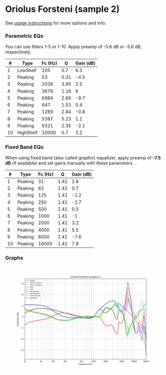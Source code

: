 # Oriolus Forsteni (sample 2)
See [usage instructions](https://github.com/jaakkopasanen/AutoEq#usage) for more options and info.

### Parametric EQs
You can use filters 1-5 or 1-10. Apply preamp of -5.6 dB or -5.6 dB, respectively.

|   # | Type      |   Fc (Hz) |    Q |   Gain (dB) |
|-----|-----------|-----------|------|-------------|
|   1 | LowShelf  |       105 | 0.7  |         6.3 |
|   2 | Peaking   |        53 | 0.31 |        -4.5 |
|   3 | Peaking   |      2038 | 3.95 |         2.5 |
|   4 | Peaking   |      3676 | 1.16 |         6   |
|   5 | Peaking   |      6984 | 2.66 |        -9.7 |
|   6 | Peaking   |       647 | 1.53 |         0.4 |
|   7 | Peaking   |      1269 | 2.84 |        -0.8 |
|   8 | Peaking   |      5387 | 5.23 |         1.1 |
|   9 | Peaking   |      9321 | 2.35 |        -2.1 |
|  10 | HighShelf |     10000 | 0.7  |         3.2 |

### Fixed Band EQs
When using fixed band (also called graphic) equalizer, apply preamp of **-7.5 dB** (if available) and set gains manually with these parameters.

|   # | Type    |   Fc (Hz) |    Q |   Gain (dB) |
|-----|---------|-----------|------|-------------|
|   1 | Peaking |        31 | 1.41 |         2.8 |
|   2 | Peaking |        62 | 1.41 |         0.7 |
|   3 | Peaking |       125 | 1.41 |        -1.2 |
|   4 | Peaking |       250 | 1.41 |        -1.7 |
|   5 | Peaking |       500 | 1.41 |         0.5 |
|   6 | Peaking |      1000 | 1.41 |        -1   |
|   7 | Peaking |      2000 | 1.41 |         3.2 |
|   8 | Peaking |      4000 | 1.41 |         5.5 |
|   9 | Peaking |      8000 | 1.41 |        -7.6 |
|  10 | Peaking |     16000 | 1.41 |         7.8 |

### Graphs
![](./Oriolus%20Forsteni%20(sample%202).png)
